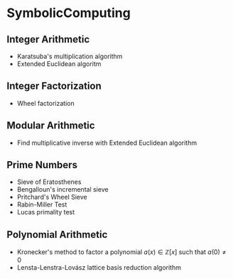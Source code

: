 # SymbolicComputing

## Integer Arithmetic
- Karatsuba's multiplication algorithm
- Extended Euclidean algoritm

## Integer Factorization
- Wheel factorization

## Modular Arithmetic
- Find multiplicative inverse with Extended Euclidean algorithm

## Prime Numbers
- Sieve of Eratosthenes
- Bengalloun's incremental sieve
- Pritchard's Wheel Sieve
- Rabin-Miller Test
- Lucas primality test

## Polynomial Arithmetic
- Kronecker's method to factor a polynomial $a(x) \in \mathbb{Z}[x]$ such that $a(0) \neq 0$
- Lensta-Lenstra-Lov&aacute;sz lattice basis reduction algorithm
